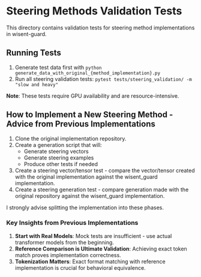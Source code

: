 # Steering Methods Validation Tests

This directory contains validation tests for steering method implementations in wisent-guard.

## Running Tests

1. Generate test data first with `python generate_data_with_original_{method_implementation}.py`
2. Run all steering validation tests: `pytest tests/steering_validation/ -m "slow and heavy"`

**Note**: These tests require GPU availability and are resource-intensive.

## How to Implement a New Steering Method - Advice from Previous Implementations

1. Clone the original implementation repository.
2. Create a generation script that will:
   - Generate steering vectors
   - Generate steering examples
   - Produce other tests if needed
3. Create a steering vector/tensor test - compare the vector/tensor created with the original implementation against the wisent_guard implementation.
4. Create a steering generation test - compare generation made with the original repository against the wisent_guard implementation.

I strongly advise splitting the implementation into these phases.

### Key Insights from Previous Implementations

1. **Start with Real Models**: Mock tests are insufficient - use actual transformer models from the beginning.
2. **Reference Comparison is Ultimate Validation**: Achieving exact token match proves implementation correctness.
3. **Tokenization Matters**: Exact format matching with reference implementation is crucial for behavioral equivalence.
